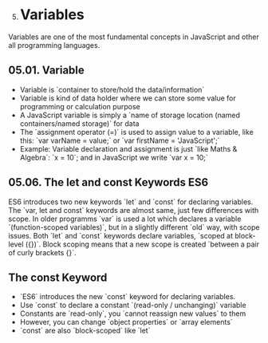 5.  # Variables

Variables are one of the most fundamental concepts in JavaScript and other all programming languages.

## 05.01. Variable

- Variable is \`container to store/hold the data/information\`
- Variable is kind of data holder where we can store some value for programming or calculation purpose
- A JavaScript variable is simply a \`name of storage location (named containers/named storage)\` for data
- The \`assignment operator (=)\` is used to assign value to a variable, like this: \`var varName = value;\` or \`var firstName = 'JavaScript';\`
- Example: Variable declaration and assignment is just \`like Maths & Algebra\`: \`x = 10\`; and in JavaScript we write \`var x = 10;\`

## 05.06. The let and const Keywords ES6

ES6 introduces two new keywords \`let\` and \`const\` for declaring variables. The \`var, let and const\` keywords are almost same, just few differences with scope. In older programms \`var\` is used a lot which declares a variable \`(function-scoped variables)\`, but in a slightly different \`old\` way, with scope issues. Both \`let\` and \`const\` keywords declare variables, \`scoped at block-level ({})\`. Block scoping means that a new scope is created \`between a pair of curly brackets {}\`.

## The const Keyword

- \`ES6\` introduces the new \`const\` keyword for declaring variables.
- Use \`const\` to declare a constant \`(read-only / unchanging)\` variable
- Constants are \`read-only\`, you \`cannot reassign new values\` to them
- However, you can change \`object properties\` or \`array elements\`
- \`const\` are also \`block-scoped\` like \`let\`

